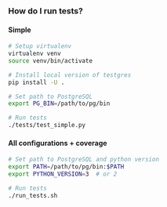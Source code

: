 ### How do I run tests?

#### Simple

```bash
# Setup virtualenv
virtualenv venv
source venv/bin/activate

# Install local version of testgres
pip install -U .

# Set path to PostgreSQL
export PG_BIN=/path/to/pg/bin

# Run tests
./tests/test_simple.py
```

#### All configurations + coverage

```bash
# Set path to PostgreSQL and python version
export PATH=/path/to/pg/bin:$PATH
export PYTHON_VERSION=3  # or 2

# Run tests
./run_tests.sh
```
